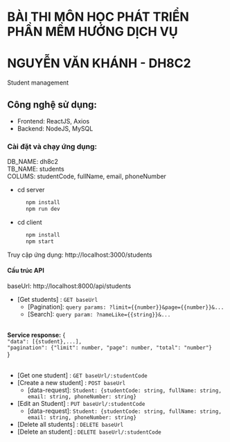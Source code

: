 # BÀI THI MÔN HỌC PHÁT TRIỂN PHẦN MỀM HƯỚNG DỊCH VỤ
# NGUYỄN VĂN KHÁNH - DH8C2
Student management


## Công nghệ sử dụng:

- Frontend: ReactJS, Axios
- Backend: NodeJS, MySQL

### Cài đặt và chạy ứng dụng:

DB_NAME: dh8c2
<br>
TB_NAME: students
<br>
COLUMS: studentCode, fullName, email, phoneNumber

- cd server

```bash
      npm install
      npm run dev
```

- cd client

```bash
      npm install
      npm start
```

Truy cập ứng dụng: http://localhost:3000/students

#### Cấu trúc API

baseUrl: http://localhost:8000/api/students

- [Get students] : `GET baseUrl` 
  - [Pagination]: `query params: ?limit={{number}}&page={{number}}&...`
  - [Search]: `query param: ?nameLike={{string}}&...`
   <br>
**Service response:**  { <br>`"data": [{student},...], `<br>`"pagination": {"limit": number, "page": number, "total": "number"}`<br>}
<br>
<br>

- [Get one student] : `GET baseUrl/:studentCode`
- [Create a new student] : `POST baseUrl`
  - [data-request]: `Student: {studentCode: string, fullName: string, email: string, phoneNumber: string}`
- [Edit an Student] : `PUT baseUrl/:studentCode`
  - [data-request]: `Student: {studentCode: string, fullName: string, email: string, phoneNumber: string}`
- [Delete all students] : `DELETE baseUrl`
- [Delete an student] : `DELETE baseUrl/:studentCode`
